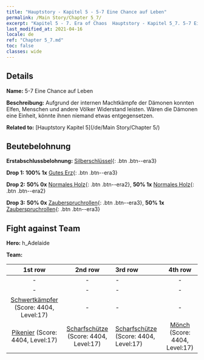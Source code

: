 ```yaml
---
title: "Hauptstory - Kapitel 5 - 5-7 Eine Chance auf Leben"
permalink: /Main Story/Chapter 5_7/
excerpt: "Kapitel 5 - 7. Era of Chaos  Hauptstory - Kapitel 5_7. 5-7 Eine Chance auf Leben"
last_modified_at: 2021-04-16
locale: de
ref: "Chapter 5_7.md"
toc: false
classes: wide
---
```


## Details

 **Name:** 5-7 Eine Chance auf Leben

 **Beschreibung:** Aufgrund der internen Machtkämpfe der Dämonen konnten Elfen, Menschen und andere Völker Widerstand leisten. Wären die Dämonen eine Einheit, könnte ihnen niemand etwas entgegensetzen.

 **Related to:** [Hauptstory Kapitel 5](/de/Main Story/Chapter 5/)

## Beutebelohnung

 **Erstabschlussbelohnung:** [Silberschlüssel](/de/Items/con_693/){: .btn .btn--era3}

 **Drop 1:** **100% 1x** [Gutes Erz](/de/Items/mat_12/){: .btn .btn--era3}

 **Drop 2:** **50% 0x** [Normales Holz](/de/Items/mat_7/){: .btn .btn--era2}, **50% 1x** [Normales Holz](/de/Items/mat_7/){: .btn .btn--era2}

 **Drop 3:** **50% 0x** [Zauberspruchrollen](/de/Items/con_694/){: .btn .btn--era3}, **50% 1x** [Zauberspruchrollen](/de/Items/con_694/){: .btn .btn--era3}


## Fight against Team
 **Hero:** h_Adelaide

 **Team:**


  | 1st row | 2nd row | 3rd row | 4th row |
  |:----:|:----:|:----|:----:|
  | - | - | - | - |
  | - | - | - | - |
  | [Schwertkämpfer](/de/units/Swordsman/) (Score: 4404, Level:17)  | - | - | - |
  | [Pikenier](/de/units/Pikeman/) (Score: 4404, Level:17)  | [Scharfschütze](/de/units/Marksman/) (Score: 4404, Level:17)  | [Scharfschütze](/de/units/Marksman/) (Score: 4404, Level:17)  | [Mönch](/de/units/Monk/) (Score: 4404, Level:17)  |


